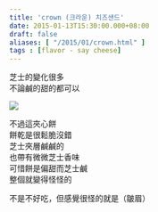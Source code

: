 ```yaml
---
title: 'crown (크라운) 치즈샌드'
date: 2015-01-13T15:30:00.000+08:00
draft: false
aliases: [ "/2015/01/crown.html" ]
tags : [flavor - say cheese]
---
```


芝士的變化很多  
不論鹹的甜的都可以  

[![](https://farm8.staticflickr.com/7492/16055496548_3b7db00241_z.jpg)](https://farm8.staticflickr.com/7492/16055496548_3b7db00241_z.jpg)

不過這夾心餅  
餅乾是很鬆脆沒錯  
芝士夾層鹹鹹的  
也帶有微微芝士香味  
可惜餅是偏甜而芝士鹹  
整個就變得怪怪的  
  
不是不好吃，但感覺很怪的就是（皺眉）
